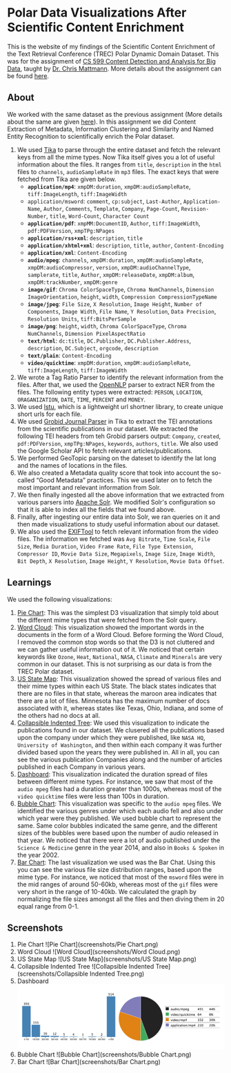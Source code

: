 # Polar Data Visualizations After Scientific Content Enrichment

This is the website of my findings of the Scientific Content Enrichment of the Text Retrieval Conference (TREC) Polar Dynamic Domain Dataset. This was for the assignment of [CS 599 Content Detection and Analysis for Big Data](http://sunset.usc.edu/classes/cs599_2016/), taught by [Dr. Chris Mattmann](http://sunset.usc.edu/~mattmann/). More details about the assignment can be found [here](http://sunset.usc.edu/classes/cs599_2016/CS599_HW_CE_MET_NER_POLAR.pdf).

## About
We worked with the same dataset as the previous assignment (More details about the same are given [here](https://github.com/antrromet/599-Mime-Diversity-Analysis)). In this assignment we did Content Extraction of Metadata, Information Clustering and Similarity and Named Entity Recognition to scientifically enrich the Polar dataset.

1. We used [Tika](https://tika.apache.org/) to parse through the entire dataset and fetch the relevant keys from all the mime types. Now Tika itself gives you a lot of useful information about the files. It ranges from `title`, `description` in the `html` files to `channels`, `audioSampleRate` in `mp3` files. The exact keys that were fetched from Tika are given below.
   * **`application/mp4`**: `xmpDM:duration`, `xmpDM:audioSampleRate`, `tiff:ImageLength`, `tiff:ImageWidth`
   * `application/msword`: `comment`, `cp:subject`, `Last-Author`, `Application-Name`, `Author`, `Comments`, `Template`, `Company`, `Page-Count`, `Revision-Number`, `title`, `Word-Count`, `Character Count`
   * **`application/pdf`**: `xmpMM:DocumentID`, `Author`, `tiff:ImageWidth`, `pdf:PDFVersion`, `xmpTPg:NPages`
   * **`application/rss+xml`**: `description`, `title`
   * **`application/xhtml+xml`**: `description`, `title`, `author`, `Content-Encoding`
   * **`application/xml`**: `Content-Encoding`
   * **`audio/mpeg`**: `channels`, `xmpDM:duration`, `xmpDM:audioSampleRate`, `xmpDM:audioCompressor`, `version`, `xmpDM:audioChannelType`, `samplerate`, `title`, `Author`, `xmpDM:releaseDate`, `xmpDM:album`, `xmpDM:trackNumber`, `xmpDM:genre`
   * **`image/gif`**: `Chroma ColorSpaceType`, `Chroma NumChannels`, `Dimension ImageOrientation`, `height`, `width`, `Compression CompressionTypeName`
   * **`image/jpeg`**: `File Size`, `X Resolution`, `Image Height`, `Number of Components`, `Image Width`, `File Name`, `Y Resolution`, `Data Precision`, `Resolution Units`, `tiff:BitsPerSample`
   * **`image/png`**: `height`, `width`, `Chroma ColorSpaceType`, `Chroma NumChannels`, `Dimension PixelAspectRatio`
   * **`text/html`**: `dc:title`, `DC.Publisher`, `DC.Publisher.Address`, `description`, `DC.Subject`, `orgcode`, `description`
   * **`text/plain`**: `Content-Encoding`
   * **`video/quicktime`**: `xmpDM:duration`, `xmpDM:audioSampleRate`, `tiff:ImageLength`, `tiff:ImageWidth` 
2. We wrote a Tag Ratio Parser to identify the relevant information from the files. After that, we used the [OpenNLP](http://wiki.apache.org/tika/TikaAndNER) parser to extract NER from the files. The following entity types were extracted: `PERSON`, `LOCATION`, `ORAGANIZATION`, `DATE`, `TIME`, `PERCENT` and `MONEY`.
3. We used [lstu](https://github.com/ldidry/lstu), which is a lightweight url shortner library, to create unique short urls for each file.
4. We used [Grobid Journal Parser](http://wiki.apache.org/tika/GrobidJournalParser/) in Tika to extract the TEI annotations from the scientific publications in our dataset. We extracted the following TEI headers from teh Grobid parsers output: `Company`, `created`, `pdf:PDFVersion`, `xmpTPg:NPages`, `keywords`, `authors`, `title`. We also used the Google Scholar API to fetch relevant articles/publications.
5. We performed GeoTopic parsing on the dateset to identify the lat long and the names of locations in the files.
6. We also created a Metadata quality score that took into account the so-called “Good Metadata” practices. This we used later on to fetch the most important and relevant information from Solr.
7. We then finally ingested all the above information that we extracted from various parsers into [Apache Solr](http://lucene.apache.org/solr/). We modified Solr's configuration so that it is able to index all the fields that we found above.
8. Finally, after ingesting our entire data into Solr, we ran queries on it and then made visualizations to study useful information about our dataset.
9. We also used the [EXIFTool](http://wiki.apache.org/tika/EXIFToolParser) to fetch relevant information from the video files. The information we fetched was `Avg Bitrate`, `Time Scale`, `File Size`, `Media Duration`, `Video Frame Rate`, `File Type Extension`, `Compressor ID`, `Movie Data Size`, `Megapixels`, `Image Size`, `Image Width`, `Bit Depth`, `X Resolution`, `Image Height`, `Y Resolution`, `Movie Data Offset`.

## Learnings
We used the following visualizations:

1. [Pie Chart](http://antrromet.github.io/Polar-Data-Visualizations/#pie_chart): This was the simplest D3 visualization that simply told about the different mime types that were fetched from the Solr query.
2. [Word Cloud](http://antrromet.github.io/Polar-Data-Visualizations/#word_cloud): This visualization showed the important words in the documents in the form of a Word Cloud. Before forming the Word Cloud, I removed the common stop words so that the D3 is not cluttered and we can gather useful information out of it. We noticed that certain keywords like `Ozone`, `Heat`, `National`, `NASA`, `Climate` and `Minerals` are very common in our dataset. This is not surprising as our data is from the TREC Polar dataset.
3. [US State Map](http://antrromet.github.io/Polar-Data-Visualizations/#us_state_map): This visualization showed the spread of various files and their mime types within each US State. The black states indicates that there are no files in that state, whereas the maroon area indicates that there are a lot of files. Minnesota has the maximum number of docs associated with it, whereas states like Texas, Ohio, Indiana, and some of the others had no docs at all.
4. [Collapsible Indented Tree](http://antrromet.github.io/Polar-Data-Visualizations/#collapsible_indented_tree): We used this visualization to indicate the publications found in our dataset. We clusered all the publications based upon the company under which they were published, like `NASA HQ`, `University of Washington`, and then within each company it was further divided based upon the years they were published in. All in all, you can see the various publication Companies along and the number of articles published in each Company in various years.
5. [Dashboard](http://antrromet.github.io/Polar-Data-Visualizations/#dashboard): This visualization indicated the duration spread of files between different mime types. For instance, we saw that most of the `audio mpeg` files had a duration greater than 1000s, whereas most of the `video quicktime` files were less than 100s in duration.
6. [Bubble Chart](http://antrromet.github.io/Polar-Data-Visualizations/#bubble_chart): This visualization was specific to the `audio mpeg` files. We identified the various genres under which each audio fell and also under which year were they published. We used bubble chart to represent the same. Same color bubbles indicated the same genre, and the different sizes of the bubbles were based upon the number of audio released in that year. We noticed that there were a lot of audio published under the `Science & Medicine` genre in the year 2014, and also in `Books & Spoken` in the year 2002.
7. [Bar Chart](http://antrromet.github.io/Polar-Data-Visualizations/#bar_chart): The last visualization we used was the Bar Chat. Using this you can see the various file size distribution ranges, based upon the mime type. For instance, we noticed that most of the `msword` files were in the mid ranges of around 50-60kb, whereas most of the `gif` files were very short in the range of 10-40kb. We calculated the graph by normalizing the file sizes amongst all the files and then diving them in 20 equal range from 0-1.

## Screenshots

1. Pie Chart
   ![Pie Chart](screenshots/Pie Chart.png)
2. Word Cloud
   ![Word Cloud](screenshots/Word Cloud.png)
3. US State Map
   ![US State Map](screenshots/US State Map.png)
4. Collapsible Indented Tree
   ![Collapsible Indented Tree](screenshots/Collapsible Indented Tree.png)
5. Dashboard
   ![Dashboard](screenshots/Dashboard.png)
6. Bubble Chart
   ![Bubble Chart](screenshots/Bubble Chart.png)
7. Bar Chart
   ![Bar Chart](screenshots/Bar Chart.png)
